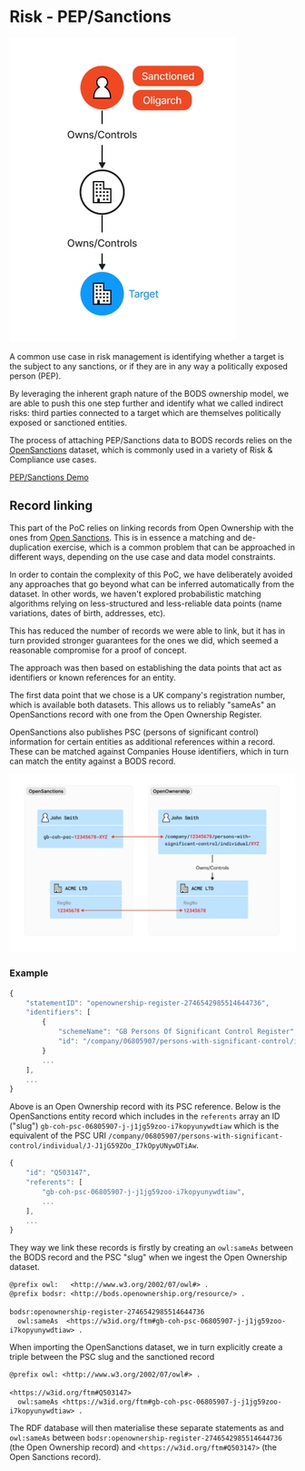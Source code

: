 # Risk - PEP/Sanctions

<img src="diagrams/use-case-peps-ubo.png" width="400"/>

A common use case in risk management is identifying whether a target is the subject to any sanctions, or if they are in
any way a politically exposed person (PEP).

By leveraging the inherent graph nature of the BODS ownership model, we are able to push this one step further and identify
what we called indirect risks: third parties connected to a target which are themselves politically exposed or sanctioned entities.

The process of attaching PEP/Sanctions data to BODS records relies on the [OpenSanctions](https://www.opensanctions.org/)
dataset, which is commonly used in a variety of Risk & Compliance use cases.

[PEP/Sanctions Demo](https://drive.google.com/file/d/1LRqfMuaQriMdqGA8T8jY3Ga6-iwDnHYw/view?usp=drive_link)

## Record linking
This part of the PoC relies on linking records from Open Ownership with the ones from [Open Sanctions](https://www.opensanctions.org/). 
This is in essence a matching and de-duplication exercise, which is a common problem that can be approached in different ways, depending
on the use case and data model constraints.

In order to contain the complexity of this PoC, we have deliberately avoided any approaches that go beyond what can be
inferred automatically from the dataset. In other words, we haven't explored probabilistic matching algorithms relying on
less-structured and less-reliable data points (name variations, dates of birth, addresses, etc). 

This has reduced the number of records we were able to link, but it has in turn provided stronger guarantees
for the ones we did, which seemed a reasonable compromise for a proof of concept.

The approach was then based on establishing the data points that act as identifiers or known references for an entity.

The first data point that we chose is a UK company's registration number, which is available both datasets.
This allows us to reliably "sameAs" an OpenSanctions record with one from the Open Ownership Register.

OpenSanctions also publishes PSC (persons of significant control) information for certain entities as additional 
references within a record. These can be matched against Companies House identifiers, which in turn can match the entity against a BODS record.

![](diagrams/record-linking-opensanctions.png)

### Example
```js
{
    "statementID": "openownership-register-2746542985514644736",
    "identifiers": [
        {
            "schemeName": "GB Persons Of Significant Control Register",
            "id": "/company/06805907/persons-with-significant-control/individual/J-J1jG59ZOo_I7kOpyUNywDTiAw"
        }
        ...
    ],
    ...
}
```

Above is an Open Ownership record with its PSC reference. Below is the OpenSanctions entity record which includes in the
`referents` array an ID ("slug") `gb-coh-psc-06805907-j-j1jg59zoo-i7kopyunywdtiaw` which is the equivalent of the PSC URI
`/company/06805907/persons-with-significant-control/individual/J-J1jG59ZOo_I7kOpyUNywDTiAw`.

```js
{
    "id": "Q503147",
    "referents": [
        "gb-coh-psc-06805907-j-j1jg59zoo-i7kopyunywdtiaw",
        ...
    ],
    ...
}
```

They way we link these records is firstly by creating an `owl:sameAs` between the BODS record and the PSC "slug" when
we ingest the Open Ownership dataset.

```turtle
@prefix owl:   <http://www.w3.org/2002/07/owl#> .
@prefix bodsr: <http://bods.openownership.org/resource/> .

bodsr:openownership-register-2746542985514644736
  owl:sameAs  <https://w3id.org/ftm#gb-coh-psc-06805907-j-j1jg59zoo-i7kopyunywdtiaw> .
```

When importing the OpenSanctions dataset, we in turn explicitly create a triple between the PSC slug and the sanctioned
record
```turtle
@prefix owl: <http://www.w3.org/2002/07/owl#> .

<https://w3id.org/ftm#Q503147>
  owl:sameAs <https://w3id.org/ftm#gb-coh-psc-06805907-j-j1jg59zoo-i7kopyunywdtiaw> .
```

The RDF database will then materialise these separate statements as and `owl:sameAs` between `bodsr:openownership-register-2746542985514644736` (the Open Ownership record) 
and `<https://w3id.org/ftm#Q503147>` (the Open Sanctions record).
